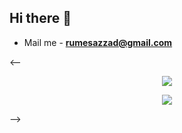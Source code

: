 <h2 align="left">Hi there 👋</h2>

- Mail me - **rumesazzad@gmail.com**

<--
<p align="center">
<img  src="https://github-readme-stats.vercel.app/api?username=sazzadrume&show_icons=true&theme=dark"/>
</p>

<p align = "center"><img align="center" src="https://github-readme-streak-stats.herokuapp.com?user=sazzadrume&theme=dark&hide_border=true)" /></p> -->

 
